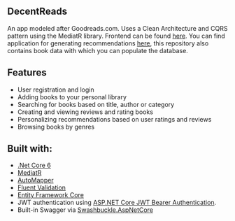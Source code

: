 ## DecentReads
An app modeled after Goodreads.com. Uses a Clean Architecture and CQRS pattern using the MediatR library. 
Frontend can be found [here](https://github.com/ravvvck/DecentReadsFrontend).
You can find application for generating recommendations [here](https://github.com/ravvvck/recommender), this repository also contains book data with which you can populate the database.

## Features
- User registration and login
- Adding books to your personal library
- Searching for books based on title, author or category
- Creating and viewing reviews and rating books
- Personalizing recommendations based on user ratings and reviews
- Browsing books by genres


## Built with:
- [.Net Core 6](https://dotnet.microsoft.com/en-us/download/dotnet/6.0)
- [MediatR](https://github.com/jbogard/MediatR)
- [AutoMapper](http://automapper.org)
- [Fluent Validation](https://github.com/JeremySkinner/FluentValidation)
- [Entity Framework Core](https://docs.microsoft.com/en-us/ef/) 
- JWT authentication using [ASP.NET Core JWT Bearer Authentication](https://github.com/aspnet/Security/tree/master/src/Microsoft.AspNetCore.Authentication.JwtBearer).
- Built-in Swagger via [Swashbuckle.AspNetCore](https://github.com/domaindrivendev/Swashbuckle.AspNetCore)



